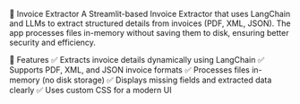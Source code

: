 📄 Invoice Extractor
A Streamlit-based Invoice Extractor that uses LangChain and LLMs to extract structured details from invoices (PDF, XML, JSON). The app processes files in-memory without saving them to disk, ensuring better security and efficiency.

📌 Features
✅ Extracts invoice details dynamically using LangChain
✅ Supports PDF, XML, and JSON invoice formats
✅ Processes files in-memory (no disk storage)
✅ Displays missing fields and extracted data clearly
✅ Uses custom CSS for a modern UI
